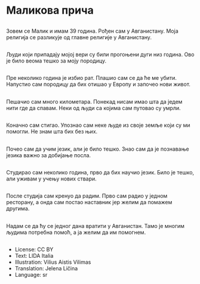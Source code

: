 # Маликова прича

##
Зовем се Малик и имам 39 година. Рођен сам у Авганистану. Моја религија се разликује од главне религије у Авганистану.

##
Људи који припадају мојој вери су били прогоњени дуги низ година. Ово је било веома тешко за моју породицу.

##
Пре неколико година је избио рат. Плашио сам се да ће ме убити. Напустио сам породицу да бих отишао у Европу и започео нови живот.

##
Пешачио сам много километара. Понекад нисам имао шта да једем нити где да спавам. Неки од људи са којима сам путовао су умрли.

##
Коначно сам стигао. Упознао сам неке људе из своје земље који су ми помогли. Не знам шта бих без њих.

##
Почео сам да учим језик, али је било тешко. Знао сам да је познавање језика важно за добијање посла.

##
Студирао сам неколико година, прво да бих научио језик. Било је тешко, али уживам у учењу нових ствари.

##
После студија сам кренуо да радим. Прво сам радио у једном ресторану, а онда сам постао наставник јер желим да помажем другима.

##
Надам се да ћу се једног дана вратити у Авганистан. Тамо је многим људима потребна помоћ, а ја желим да им помогнем.

##
* License: CC BY
* Text: LIDA Italia
* Illustration: Vilius Aistis Vilimas
* Translation: Jelena Ličina
* Language: sr
